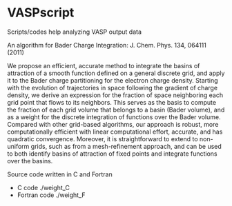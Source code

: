 VASPscript
==========

Scripts/codes help analyzing VASP output data

An algorithm for Bader Charge Integration: J. Chem. Phys. 134, 064111 (2011) 

We propose an efficient, accurate method to integrate the basins of attraction of a smooth function defined on a general discrete grid, and apply it to the Bader charge partitioning for the electron charge density. Starting with the evolution of trajectories in space following the gradient of charge density, we derive an expression for the fraction of space neighboring each grid point that flows to its neighbors. This serves as the basis to compute the fraction of each grid volume that belongs to a basin (Bader volume), and as a weight for the discrete integration of functions over the Bader volume. Compared with other grid-based algorithms, our approach is robust, more computationally efficient with linear computational effort, accurate, and has quadratic convergence. Moreover, it is straightforward to extend to non-uniform grids, such as from a mesh-refinement approach, and can be used to both identify basins of attraction of fixed points and integrate functions over the basins.

Source code written in C and Fortran
- C code ./weight_C
- Fortran code ./weight_F
